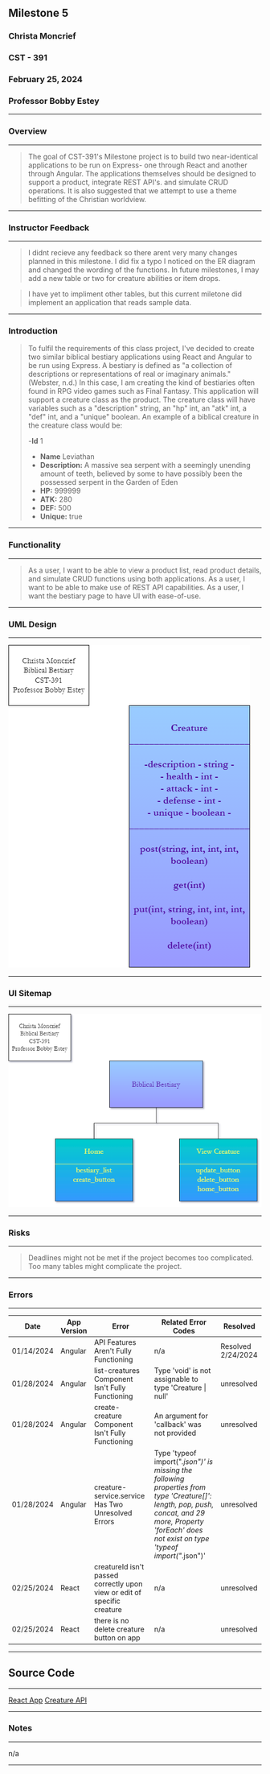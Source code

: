<!-- Header -->
## **Milestone 5**
### **Christa Moncrief**
### **CST - 391**
### **February 25, 2024**
### **Professor Bobby Estey**

---

### Overview

---

> The goal of CST-391's Milestone project is to build two near-identical applications to be run on Express-
> one through React and another through Angular. The applications themselves should be designed to support a product, integrate REST API's. and simulate CRUD operations.
> It is also suggested that we attempt to use a theme befitting of the Christian worldview.

---

### Instructor Feedback

---

> I didnt recieve any feedback so there arent very many changes planned in this milestone.
> I did fix a typo I noticed on the ER diagram and changed the wording of the functions.
> In future milestones, I may add a new table or two for creature abilities or item drops.

> I have yet to impliment other tables, but this current miletone did implement an application
 > that reads sample data.

---

### Introduction

> To fulfil the requirements of this class project, I've decided to create two similar biblical bestiary applications using React and Angular to be run using Express.
> A bestiary is defined as "a collection of descriptions or representations of real or imaginary animals." (Webster, n.d.)
> In this case, I am creating the kind of bestiaries often found in RPG video games such as Final Fantasy. This application will support a creature class as the product.
> The creature class will have variables such as a "description" string, an "hp" int, an "atk" int, a "def" int, and a "unique" boolean.
> An example of a biblical creature in the creature class would be:
>
> -**Id** 1
> - **Name** Leviathan
> - **Description:** A massive sea serpent with a seemingly unending amount of teeth, believed by some to have possibly been the possessed serpent in the Garden of Eden
> - **HP:** 999999
> - **ATK:** 280
> - **DEF:** 500
> - **Unique:** true

---

### Functionality

---

> As a user, I want to be able to view a product list, read product details, and simulate CRUD functions using both applications.
> As a user, I want to be able to make use of REST API capabilities.
> As a user, I want the bestiary page to have UI with ease-of-use.

---

### UML Design

---

![ER Diagram](https://github.com/ScribeEzra/CST---391/blob/main/Media/Milestone%202/Biblical%20Bestiary%20ER%20Diagram.png)

---

### UI Sitemap

---

![UI Sitemap](https://github.com/ScribeEzra/CST---391/blob/main/Media/Milestone%202/Biblical%20Bestiary%20UI%20Sitemap.png)

---

### Risks

---

> Deadlines might not be met if the project becomes too complicated.
> Too many tables might complicate the project.

---

### Errors

---

|Date|App Version|Error|Related Error Codes|Resolved|
|---|---|---|---|---|
|01/14/2024|Angular|API Features Aren't Fully Functioning|n/a|Resolved 2/24/2024|
|01/28/2024|Angular|list-creatures Component Isn't Fully Functioning| Type 'void' is not assignable to type 'Creature \| null'| unresolved|
|01/28/2024|Angular|create-creature Component Isn't Fully Functioning|An argument for 'callback' was not provided|unresolved|
|01/28/2024|Angular|creature-service.service Has Two Unresolved Errors|Type 'typeof import("*.json")' is missing the following properties from type 'Creature[]': length, pop, push, concat, and 29 more, Property 'forEach' does not exist on type 'typeof import("*.json")'|unresolved|
|02/25/2024|React|creatureId isn't passed correctly upon view or edit of specific creature|n/a|unresolved|
|02/25/2024|React|there is no delete creature button on app|n/a|unresolved|


---

## Source Code

---

[React App](https://github.com/ScribeEzra/CST-391/tree/main/workspace/milestone5)
[Creature API]()

---

### Notes

---

n/a

---
